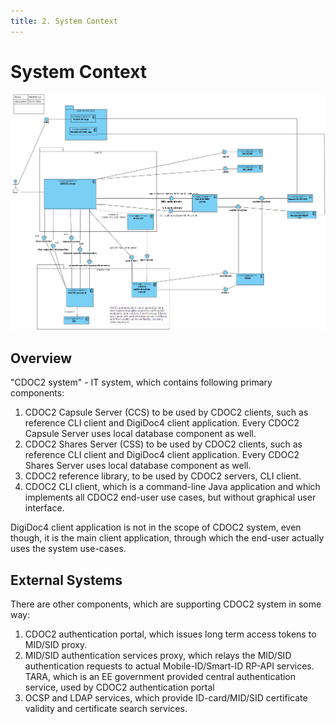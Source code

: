 ```yaml
---
title: 2. System Context
---
```

# System Context

![SID/MID](../img/SID_MID_full.png)

## Overview

"CDOC2 system" - IT system, which contains following primary components:

1. CDOC2 Capsule Server (CCS) to be used by CDOC2 clients, such as reference CLI client and DigiDoc4 client application. Every CDOC2 Capsule Server uses local database component as well.
2. CDOC2 Shares Server (CSS) to be used by CDOC2 clients, such as reference CLI client and DigiDoc4 client application. Every CDOC2 Shares Server uses local database component as well.
3. CDOC2 reference library, to be used by CDOC2 servers, CLI client.
4. CDOC2 CLI client, which is a command-line Java application and which implements all CDOC2 end-user use cases, but without graphical user interface.


DigiDoc4 client application is not in the scope of CDOC2 system, even though, it is the main client application, through which the end-user actually uses the system use-cases.

## External Systems

There are other components, which are supporting CDOC2 system in some way:

1. CDOC2 authentication portal, which issues long term access tokens to MID/SID proxy.
2. MID/SID authentication services proxy, which relays the MID/SID authentication requests to actual Mobile-ID/Smart-ID RP-API services.
TARA, which is an EE government provided central authentication service, used by CDOC2 authentication portal
3. OCSP and LDAP services, which provide ID-card/MID/SID certificate validity and certificate search services.
